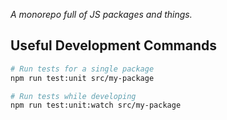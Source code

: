 _A monorepo full of JS packages and things._

## Useful Development Commands

```sh
# Run tests for a single package
npm run test:unit src/my-package

# Run tests while developing
npm run test:unit:watch src/my-package
```
